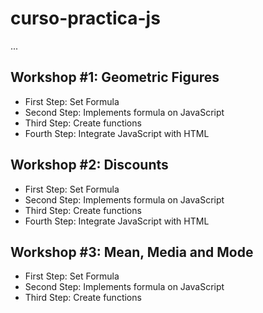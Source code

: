 # curso-practica-js

...

## Workshop #1: Geometric Figures

- First Step: Set Formula
- Second Step: Implements formula on JavaScript
- Third Step: Create functions
- Fourth Step: Integrate JavaScript with HTML

## Workshop #2: Discounts

- First Step: Set Formula
- Second Step: Implements formula on JavaScript
- Third Step: Create functions
- Fourth Step: Integrate JavaScript with HTML

## Workshop #3: Mean, Media and Mode

- First Step: Set Formula
- Second Step: Implements formula on JavaScript
- Third Step: Create functions